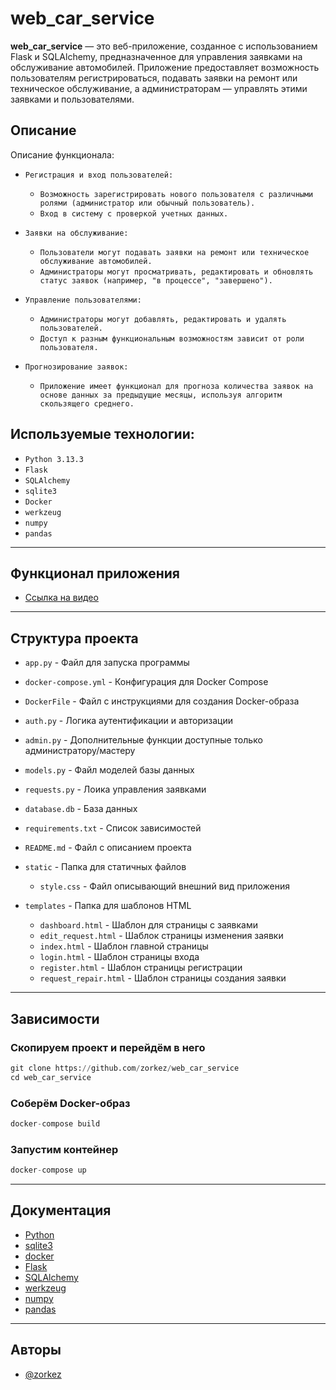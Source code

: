 # web_car_service

**web_car_service** — это веб-приложение, созданное с использованием Flask и SQLAlchemy, 
предназначенное для управления заявками на обслуживание автомобилей. 
Приложение предоставляет возможность пользователям регистрироваться, 
подавать заявки на ремонт или техническое обслуживание, 
а администраторам — управлять этими заявками и пользователями.

## Описание

Описание функционала:

* `Регистрация и вход пользователей:`
    * `Возможность зарегистрировать нового пользователя с различными ролями (администратор или обычный пользователь).`
    * `Вход в систему с проверкой учетных данных.`

* `Заявки на обслуживание:`
    * `Пользователи могут подавать заявки на ремонт или техническое обслуживание автомобилей.`
    * `Администраторы могут просматривать, редактировать и обновлять статус заявок (например, "в процессе", "завершено").`
  
* `Управление пользователями:`
    * `Администраторы могут добавлять, редактировать и удалять пользователей.`
    * `Доступ к разным функциональным возможностям зависит от роли пользователя.`
    
* `Прогнозирование заявок:`
    * `Приложение имеет функционал для прогноза количества заявок на основе данных за предыдущие месяцы, используя алгоритм скользящего среднего.`

## Используемые технологии:
* `Python 3.13.3`
* `Flask`  
* `SQLAlchemy`
* `sqlite3`
* `Docker`
* `werkzeug`
* `numpy`
* `pandas`
___

## Функционал приложения
* [Ссылка на видео](https://disk.yandex.ru/i/2Wtw0IZkyHtbhQ)
___
## Структура проекта

  * ``app.py`` - Файл для запуска программы
  * ``docker-compose.yml`` - Конфигурация для Docker Compose
  * ``DockerFile`` - Файл с инструкциями для создания Docker-образа
  * ``auth.py`` - Логика аутентификации и авторизации
  * ``admin.py`` - Дополнительные функции доступные только администратору/мастеру
  * ``models.py`` - Файл моделей базы данных 
  * ``requests.py`` - Лоика управления заявками
  * ``database.db`` - База данных
  * ``requirements.txt`` - Список зависимостей
  * ``README.md`` - Файл с описанием проекта

  * ``static`` - Папка для статичных файлов
    * ``style.css`` - Файл описывающий внешний вид приложения
  
  * ``templates`` - Папка для шаблонов HTML
    * ``dashboard.html`` - Шаблон для страницы с заявками
    * ``edit_request.html`` - Шаблок страницы изменения заявки
    * ``index.html`` - Шаблон главной страницы
    * ``login.html`` - Шаблон страницы входа
    * ``register.html`` - Шаблон страницы регистрации
    * ``request_repair.html`` - Шаблон страницы создания заявки

___

## Зависимости
### Скопируем проект и перейдём в него
```python
git clone https://github.com/zorkez/web_car_service
cd web_car_service
```
### Соберём Docker-образ
```python
docker-compose build
```
### Запустим контейнер
```python
docker-compose up
```
___
## Документация
* [Python](https://docs.python.org/3.13/)
* [sqlite3](https://docs.python.org/3/library/sqlite3.html)
* [docker](https://docs.docker.com/)
* [Flask](https://flask-russian-docs.readthedocs.io/ru/0.10.1/)
* [SQLAlchemy](https://docs.sqlalchemy.org/en/20/)
* [werkzeug](https://werkzeug.palletsprojects.com/en/stable/)
* [numpy](https://numpy.org/doc/)
* [pandas](http://pandas.geekwriter.ru/getting_started/index.html)
___
## Авторы
* [@zorkez](https://github.com/zorkez)
